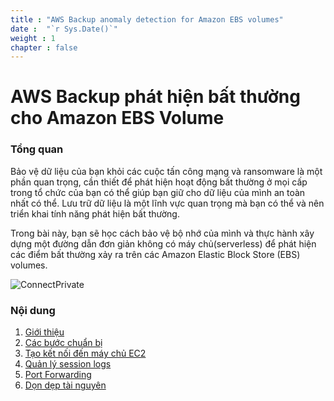 ```yaml
---
title : "AWS Backup anomaly detection for Amazon EBS volumes"
date :  "`r Sys.Date()`" 
weight : 1 
chapter : false
---
```

# AWS Backup phát hiện bất thường cho Amazon EBS Volume

### Tổng quan

Bảo vệ dữ liệu của bạn khỏi các cuộc tấn công mạng và ransomware là một phần quan trọng, cần thiết để phát hiện hoạt động bất thường ở mọi cấp trong tổ chức của bạn có thể giúp bạn giữ cho dữ liệu của mình an toàn nhất có thể. Lưu trữ dữ liệu là một lĩnh vực quan trọng mà bạn có thể và nên triển khai tính năng phát hiện bất thường.

  Trong bài này, bạn sẽ học cách bảo vệ bộ nhớ của mình và thực hành xây dựng một đường dẫn đơn giản không có máy chủ(serverless) để phát hiện các điểm bất thường xảy ra trên các  Amazon Elastic Block Store (EBS) volumes. 

![ConnectPrivate](/images/AWS-Backup-Anomaly-Detection.png) 

### Nội dung

 1. [Giới thiệu](1-introduce/)
 2. [Các bước chuẩn bị](2-Prerequiste/)
 3. [Tạo kết nối đến máy chủ EC2](3-Accessibilitytoinstance/)
 4. [Quản lý session logs](4-s3log/)
 5. [Port Forwarding](5-Portfwd/)
 6. [Dọn dẹp tài nguyên](6-cleanup/)

